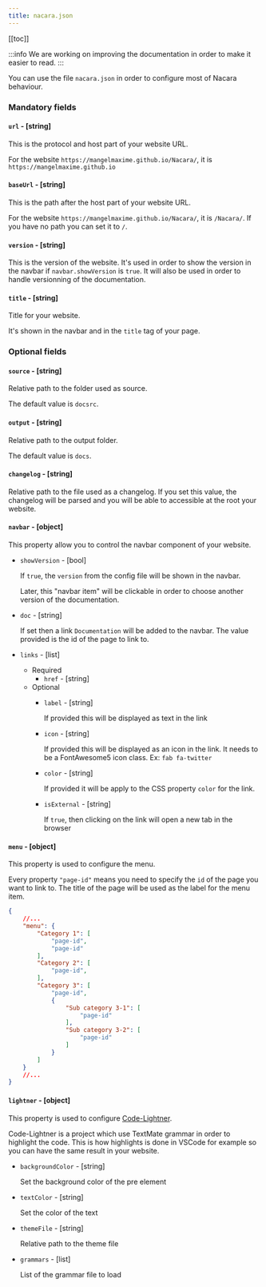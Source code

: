 ```yaml
---
title: nacara.json
---
```


[[toc]]

:::info
We are working on improving the documentation in order to make it easier to read.
:::

You can use the file `nacara.json` in order to configure most of Nacara behaviour.

### Mandatory fields

#### `url` - [string]

This is the protocol and host part of your website URL.

For the website `https://mangelmaxime.github.io/Nacara/`, it is `https://mangelmaxime.github.io`

#### `baseUrl` - [string]

This is the path after the host part of your website URL.

For the website `https://mangelmaxime.github.io/Nacara/`, it is `/Nacara/`. If you have no path you can set it to `/`.

#### `version` - [string]

This is the version of the website. It's used in order to show the version in the navbar if `navbar.showVersion` is `true`. It will also be used in order to handle versionning of the documentation.

#### `title` - [string]

Title for your website.

It's shown in the navbar and in the `title` tag of your page.

### Optional fields

#### `source` - [string]

Relative path to the folder used as source.

The default value is `docsrc`.

#### `output` - [string]

Relative path to the output folder.

The default value is `docs`.

#### `changelog` - [string]

Relative path to the file used as a changelog. If you set this value, the changelog will be parsed and you will be able to accessible at the root your website.

#### `navbar` - [object]

This property allow you to control the navbar component of your website.

* `showVersion` - [bool]

    If `true`, the `version` from the config file will be shown in the navbar.

    Later, this "navbar item" will be clickable in order to choose another version of the documentation.

* `doc` - [string]

    If set then a link `Documentation` will be added to the navbar. The value provided is the id of the page to link to.

* `links` - [list]

    * Required
        * `href` - [string]
    * Optional
        * `label` - [string]

            If provided this will be displayed as text in the link
        * `icon` - [string]

            If provided this will be displayed as an icon in the link. It needs to be a FontAwesome5 icon class. Ex: `fab fa-twitter`
        * `color` - [string]

            If provided it will be apply to the CSS property `color` for the link.
        * `isExternal` - [string]

            If `true`, then clicking on the link will open a new tab in the browser

#### `menu` - [object]

This property is used to configure the menu.

Every property `"page-id"` means you need to specify the `id` of the page you want to link to. The title of the page will be used as the label for the menu item.

```json
{
    //...
    "menu": {
        "Category 1": [
            "page-id",
            "page-id"
        ],
        "Category 2": [
            "page-id",
        ],
        "Category 3": [
            "page-id",
            {
                "Sub category 3-1": [
                    "page-id"
                ],
                "Sub category 3-2": [
                    "page-id"
                ]
            }
        ]
    }
    //...
}
```

#### `lightner` - [object]

This property is used to configure [Code-Lightner](https://github.com/MangelMaxime/Code-Lightner).

Code-Lightner is a project which use TextMate grammar in order to highlight the code. This is how highlights is done in VSCode for example so you can have the same result in your website.

* `backgroundColor` - [string]

    Set the background color of the pre element

* `textColor` - [string]

    Set the color of the text

* `themeFile` - [string]

    Relative path to the theme file

* `grammars` - [list]

    List of the grammar file to load
